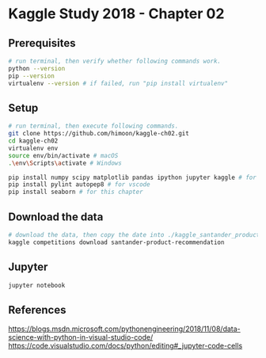 # Kaggle Study 2018 - Chapter 02

## Prerequisites

```sh
# run terminal, then verify whether following commands work.
python --version
pip --version
virtualenv --version # if failed, run "pip install virtualenv"
```

## Setup

```sh
# run terminal, then execute following commands.
git clone https://github.com/himoon/kaggle-ch02.git
cd kaggle-ch02
virtualenv env
source env/bin/activate # macOS
.\env\Scripts\activate # Windows

pip install numpy scipy matplotlib pandas ipython jupyter kaggle # for kaggle
pip install pylint autopep8 # for vscode
pip install seaborn # for this chapter
```

## Download the data

```sh
# download the data, then copy the date into ./kaggle_santander_product_recommendation/input
kaggle competitions download santander-product-recommendation
```

## Jupyter

```sh
jupyter notebook
```

## References

https://blogs.msdn.microsoft.com/pythonengineering/2018/11/08/data-science-with-python-in-visual-studio-code/
https://code.visualstudio.com/docs/python/editing#_jupyter-code-cells
